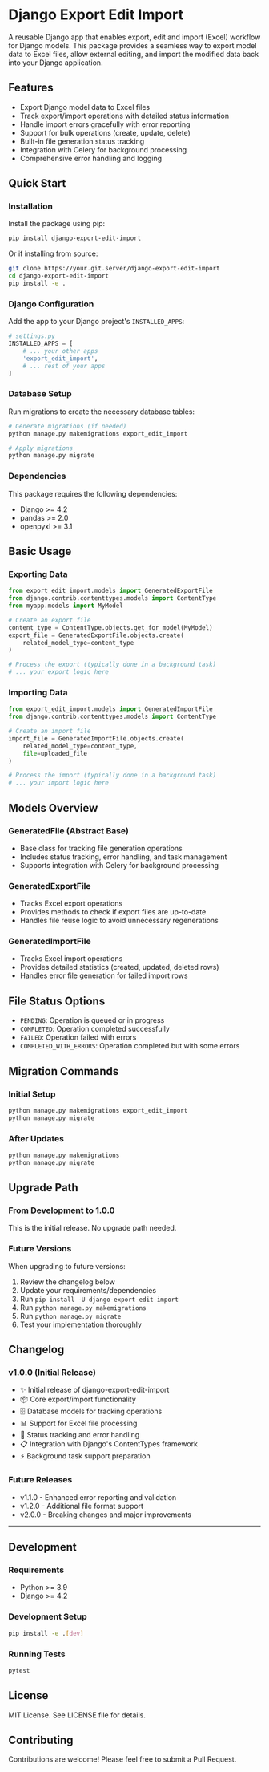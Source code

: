 # Django Export Edit Import

A reusable Django app that enables export, edit and import (Excel) workflow for Django models. This package provides a seamless way to export model data to Excel files, allow external editing, and import the modified data back into your Django application.

## Features

- Export Django model data to Excel files
- Track export/import operations with detailed status information
- Handle import errors gracefully with error reporting
- Support for bulk operations (create, update, delete)
- Built-in file generation status tracking
- Integration with Celery for background processing
- Comprehensive error handling and logging

## Quick Start

### Installation

Install the package using pip:

```bash
pip install django-export-edit-import
```

Or if installing from source:

```bash
git clone https://your.git.server/django-export-edit-import
cd django-export-edit-import
pip install -e .
```

### Django Configuration

Add the app to your Django project's `INSTALLED_APPS`:

```python
# settings.py
INSTALLED_APPS = [
    # ... your other apps
    'export_edit_import',
    # ... rest of your apps
]
```

### Database Setup

Run migrations to create the necessary database tables:

```bash
# Generate migrations (if needed)
python manage.py makemigrations export_edit_import

# Apply migrations
python manage.py migrate
```

### Dependencies

This package requires the following dependencies:
- Django >= 4.2
- pandas >= 2.0
- openpyxl >= 3.1

## Basic Usage

### Exporting Data

```python
from export_edit_import.models import GeneratedExportFile
from django.contrib.contenttypes.models import ContentType
from myapp.models import MyModel

# Create an export file
content_type = ContentType.objects.get_for_model(MyModel)
export_file = GeneratedExportFile.objects.create(
    related_model_type=content_type
)

# Process the export (typically done in a background task)
# ... your export logic here
```

### Importing Data

```python
from export_edit_import.models import GeneratedImportFile
from django.contrib.contenttypes.models import ContentType

# Create an import file
import_file = GeneratedImportFile.objects.create(
    related_model_type=content_type,
    file=uploaded_file
)

# Process the import (typically done in a background task)
# ... your import logic here
```

## Models Overview

### GeneratedFile (Abstract Base)
- Base class for tracking file generation operations
- Includes status tracking, error handling, and task management
- Supports integration with Celery for background processing

### GeneratedExportFile
- Tracks Excel export operations
- Provides methods to check if export files are up-to-date
- Handles file reuse logic to avoid unnecessary regenerations

### GeneratedImportFile
- Tracks Excel import operations
- Provides detailed statistics (created, updated, deleted rows)
- Handles error file generation for failed import rows

## File Status Options

- `PENDING`: Operation is queued or in progress
- `COMPLETED`: Operation completed successfully
- `FAILED`: Operation failed with errors
- `COMPLETED_WITH_ERRORS`: Operation completed but with some errors

## Migration Commands

### Initial Setup
```bash
python manage.py makemigrations export_edit_import
python manage.py migrate
```

### After Updates
```bash
python manage.py makemigrations
python manage.py migrate
```

## Upgrade Path

### From Development to 1.0.0
This is the initial release. No upgrade path needed.

### Future Versions
When upgrading to future versions:
1. Review the changelog below
2. Update your requirements/dependencies
3. Run `pip install -U django-export-edit-import`
4. Run `python manage.py makemigrations`
5. Run `python manage.py migrate`
6. Test your implementation thoroughly

## Changelog

### v1.0.0 (Initial Release)
- ✨ Initial release of django-export-edit-import
- 📦 Core export/import functionality
- 🗄️ Database models for tracking operations
- 📊 Support for Excel file processing
- 🔄 Status tracking and error handling
- 📋 Integration with Django's ContentTypes framework
- ⚡ Background task support preparation

### Future Releases
- v1.1.0 - Enhanced error reporting and validation
- v1.2.0 - Additional file format support
- v2.0.0 - Breaking changes and major improvements

---

## Development

### Requirements
- Python >= 3.9
- Django >= 4.2

### Development Setup
```bash
pip install -e .[dev]
```

### Running Tests
```bash
pytest
```

## License

MIT License. See LICENSE file for details.

## Contributing

Contributions are welcome! Please feel free to submit a Pull Request.
